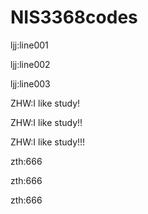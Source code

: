 # NIS3368codes

ljj:line001

ljj:line002

ljj:line003

ZHW:I like study!

ZHW:I like study!!

ZHW:I like study!!!

zth:666

zth:666

zth:666
